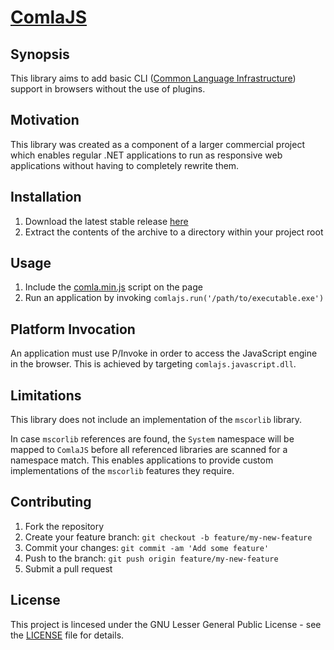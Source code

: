 [ComlaJS](https://www.comlajs.org/)
===================================

## Synopsis

This library aims to add basic CLI ([Common Language Infrastructure](
https://en.wikipedia.org/wiki/Common_Language_Infrastructure)) support in
browsers without the use of plugins.

## Motivation

This library was created as a component of a larger commercial project which
enables regular .NET applications to run as responsive web applications without
having to completely rewrite them.

## Installation

1. Download the latest stable release [here](
https://github.com/danitso/comlajs/releases)
2. Extract the contents of the archive to a directory within your project root

## Usage

1. Include the [comla.min.js](build/comla.min.js) script on the page
2. Run an application by invoking `comlajs.run('/path/to/executable.exe')`

## Platform Invocation

An application must use P/Invoke in order to access the JavaScript engine in the
browser. This is achieved by targeting `comlajs.javascript.dll`.

## Limitations

This library does not include an implementation of the `mscorlib` library.

In case `mscorlib` references are found, the `System` namespace will be mapped
to `ComlaJS` before all referenced libraries are scanned for a namespace match.
This enables applications to provide custom implementations of the `mscorlib`
features they require.

## Contributing

1. Fork the repository
2. Create your feature branch: `git checkout -b feature/my-new-feature`
3. Commit your changes: `git commit -am 'Add some feature'`
4. Push to the branch: `git push origin feature/my-new-feature`
5. Submit a pull request

## License

This project is lincesed under the GNU Lesser General Public License - see the
[LICENSE](LICENSE) file for details.
